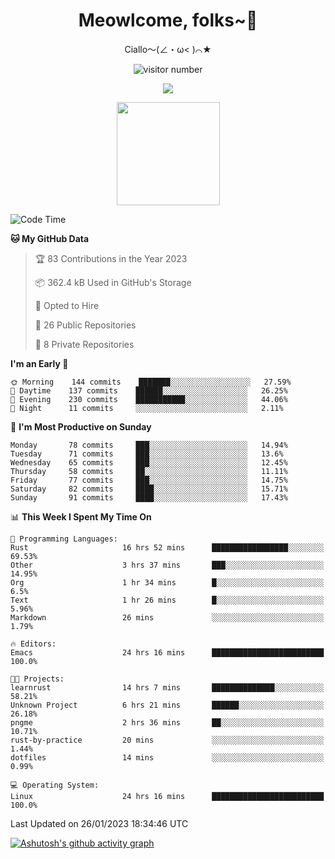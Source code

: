 <div align="center">
  <h1>Meowlcome, folks~👋</h1>
  <p>Ciallo～(∠・ω< )⌒★</p>
</div>

<p align="center">
  <img src="https://count.getloli.com/get/@Ziqi-Yang?theme=rule34" alt="visitor number" />
</p>

<p align="center">
  <img src="https://skillicons.dev/icons?i=rust,c,py,flutter,go,java,js,bash,linux,emacs" />
</p>
<p align="center">
  <img height="165" src="https://github-readme-stats.vercel.app/api?username=Ziqi-Yang&show_icons=true&include_all_commits=true&hide_border=true" />
</p>

<!--START_SECTION:waka-->
![Code Time](http://img.shields.io/badge/Code%20Time-446%20hrs%2023%20mins-blue)

**🐱 My GitHub Data** 

> 🏆 83 Contributions in the Year 2023
 > 
> 📦 362.4 kB Used in GitHub's Storage 
 > 
> 💼 Opted to Hire
 > 
> 📜 26 Public Repositories 
 > 
> 🔑 8 Private Repositories  
 > 
**I'm an Early 🐤** 

```text
🌞 Morning    144 commits    ███████░░░░░░░░░░░░░░░░░░   27.59% 
🌆 Daytime    137 commits    ██████░░░░░░░░░░░░░░░░░░░   26.25% 
🌃 Evening    230 commits    ███████████░░░░░░░░░░░░░░   44.06% 
🌙 Night      11 commits     ░░░░░░░░░░░░░░░░░░░░░░░░░   2.11%

```
📅 **I'm Most Productive on Sunday** 

```text
Monday       78 commits     ███░░░░░░░░░░░░░░░░░░░░░░   14.94% 
Tuesday      71 commits     ███░░░░░░░░░░░░░░░░░░░░░░   13.6% 
Wednesday    65 commits     ███░░░░░░░░░░░░░░░░░░░░░░   12.45% 
Thursday     58 commits     ██░░░░░░░░░░░░░░░░░░░░░░░   11.11% 
Friday       77 commits     ███░░░░░░░░░░░░░░░░░░░░░░   14.75% 
Saturday     82 commits     ████░░░░░░░░░░░░░░░░░░░░░   15.71% 
Sunday       91 commits     ████░░░░░░░░░░░░░░░░░░░░░   17.43%

```


📊 **This Week I Spent My Time On** 

```text
💬 Programming Languages: 
Rust                     16 hrs 52 mins      █████████████████░░░░░░░░   69.53% 
Other                    3 hrs 37 mins       ███░░░░░░░░░░░░░░░░░░░░░░   14.95% 
Org                      1 hr 34 mins        █░░░░░░░░░░░░░░░░░░░░░░░░   6.5% 
Text                     1 hr 26 mins        █░░░░░░░░░░░░░░░░░░░░░░░░   5.96% 
Markdown                 26 mins             ░░░░░░░░░░░░░░░░░░░░░░░░░   1.79%

🔥 Editors: 
Emacs                    24 hrs 16 mins      █████████████████████████   100.0%

🐱‍💻 Projects: 
learnrust                14 hrs 7 mins       ██████████████░░░░░░░░░░░   58.21% 
Unknown Project          6 hrs 21 mins       ██████░░░░░░░░░░░░░░░░░░░   26.18% 
pngme                    2 hrs 36 mins       ██░░░░░░░░░░░░░░░░░░░░░░░   10.71% 
rust-by-practice         20 mins             ░░░░░░░░░░░░░░░░░░░░░░░░░   1.44% 
dotfiles                 14 mins             ░░░░░░░░░░░░░░░░░░░░░░░░░   0.99%

💻 Operating System: 
Linux                    24 hrs 16 mins      █████████████████████████   100.0%

```


 Last Updated on 26/01/2023 18:34:46 UTC
<!--END_SECTION:waka-->


[![Ashutosh's github activity graph](https://github-readme-activity-graph.cyclic.app/graph?username=Ziqi-Yang&theme=github)](https://github.com/ashutosh00710/github-readme-activity-graph)
